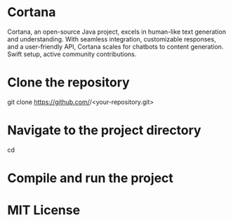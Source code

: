 # Cortana
Cortana, an open-source Java project, excels in human-like text generation and understanding. With seamless integration, customizable responses, and a user-friendly API, Cortana scales for chatbots to content generation. Swift setup, active community contributions.

# Clone the repository

git clone https://github.com/<your-username>/<your-repository.git>

# Navigate to the project directory

cd <your-repository>

# Compile and run the project

<instructions-for-compilation-and-execution>

# MIT License
